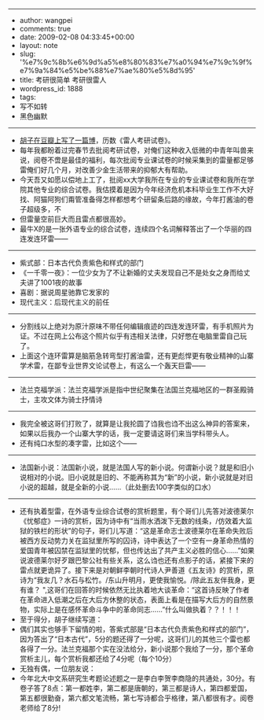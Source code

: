 - --
- author: wangpei
- comments: true
- date: 2009-02-08 04:33:45+00:00
- layout: note
- slug: '%e7%9c%8b%e6%9d%a5%e8%80%83%e7%a0%94%e7%9c%9f%e7%9a%84%e5%be%88%e7%ae%80%e5%8d%95'
- title: 考研很简单 考研很雷人
- wordpress_id: 1888
- tags:
- 写不如转
- 黑色幽默
- --
- [胡子在豆瓣上写了一篇博](http://www.douban.com/note/26398184/)，历数《雷人考研试卷》。
- 每年我都盼着过完春节去批阅考研试卷，对俺们这种收入低微的中青年叫兽来说，阅卷不啻是最佳的福利，每次批阅专业课试卷的时候采集到的雷量都足够雷俺们好几个月，对改善少金生活带来的抑郁大有帮助。
- 今天吾又如愿以偿地上工了，批阅xx大学我所在专业的专业课试卷和我所在学院其他专业的综合试卷。我估摸着是因为今年经济危机本科毕业生工作不大好找、阿猫阿狗们甭管准备得怎样都想考个研留条后路的缘故，今年打酱油的卷子超级多，不
- 但雷量空前巨大而且雷点都很高妙。
- 最牛X的是一张外语专业的综合试卷，连续四个名词解释答出了一个华丽的四连发连环雷——
- ------------------------------------
- 紫式部：日本古代负责紫色和样式的部门
- 《一千零一夜》：一位少女为了不让新婚的丈夫发现自己不是处女之身而给丈夫讲了1001夜的故事
- 喜剧：据说周星驰靠它发家的
- 现代主义：后现代主义的前任
- ------------------------------------
- 分割线以上绝对为原汁原味不带任何编辑痕迹的四连发连环雷，有手机照片为证。不过在网上公布这个照片似乎有违相关法律，只好憋在电脑里雷自己玩了。
- 上面这个连环雷算是脑筋急转弯型打酱油雷，还有更彪悍更有敬业精神的山寨学术雷，在鄙专业世界文论试卷上，有这么一个轰天巨雷——
- ------------------------------------
- 法兰克福学派：法兰克福学派是指中世纪聚集在法国兰克福地区的一群圣殿骑士，主攻文体为骑士抒情诗
- ------------------------------------
- 我完全被这哥们打败了，就算是让我抡圆了诌我也诌不出这么神异的答案来，如果以后我办一个山寨大学的话，我一定要请这哥们来当学科带头人。
- 还有纯口水型的凑字雷，比如这个——
- ------------------------------------
- 法国新小说：法国新小说，就是法国人写的新小说。何谓新小说？就是和旧小说相对的小说。旧小说就是旧的、不能再称其为“新”的小说，新小说就是对旧小说的超越，就是全新的小说……（此处删去100字类似的口水）
- ------------------------------------
- 还有执着型雷，在外语专业综合试卷的赏析题里，有个哥们儿先答对波德莱尔《忧郁症》一诗的赏析，因为诗中有“当雨水洒泼下无数的线条，/仿效着大监狱的铁栏的形状”的句子，哥们儿写道：“这是革命志士波德莱尔在革命失败后被西方反动势力关在监狱里所写的囚诗，诗中表达了一个空有一身革命热情的爱国青年被囚禁在监狱里的忧郁，但也传达出了共产主义必胜的信心……”如果说波德莱尔好歹跟巴黎公社有些关系，这么诌也还有点影子的话，紧接下来的雷点就更诡异了。接下来是对朝鲜李朝时代诗人尹善道《五友诗》的赏析，原诗为“我友几？水石与松竹。/东山升明月，更使我愉悦。/除此五友伴我身，更有谁？ ",这哥们在回答的时候依然无比执着地大谈革命：“这首诗反映了作者在革命进入低潮之后在大后方休整的状态，表面上看是在描写大后方的自然景物，实际上是在感怀革命斗争中的革命同志……”什么叫做执着？？！！！
- 至于得分，胡子继续写道：
- 偶们其实也够手下留情的啦，答紫式部是“日本古代负责紫色和样式的部门”，因为答出了“日本古代”，5分的题还得了一分呢，这哥们儿的其他三个雷也都各得了一分。法兰克福那个实在没法给分，新小说那个我给了一分，那个革命赏析主儿，每个赏析我都还给了4分呢（每个10分）
- 无独有偶，一位朋友说：
- 今年北大中文系研究生考题论述题之一是李白李贺李商隐的共通处，30分。有卷子答了8点：第一都姓李，第二都是唐朝的，第三都是诗人，第四都爱国，第五都很勤奋，第六都文笔流畅，第七写诗都合乎格律，第八都很有才。阅卷老师给了8分!
